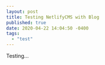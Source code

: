 ```yaml
---
layout: post
title: Testing NetlifyCMS with Blog
published: true
date: 2020-04-22 14:04:50 -0400
tags:
  - "test"
---
```

Testing...